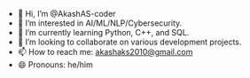 - 👋 Hi, I’m @AkashAS-coder
- 👀 I’m interested in AI/ML/NLP/Cybersecurity.
- 🌱 I’m currently learning Python, C++, and SQL.
- 💞️ I’m looking to collaborate on various development projects.
- 📫 How to reach me: akashaks2010@gmail.com
- 😄 Pronouns: he/him
